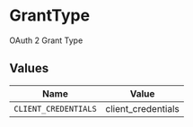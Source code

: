 # GrantType

OAuth 2 Grant Type


## Values

| Name                 | Value                |
| -------------------- | -------------------- |
| `CLIENT_CREDENTIALS` | client_credentials   |